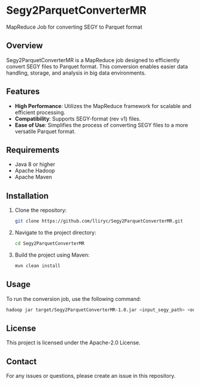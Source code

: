 # Segy2ParquetConverterMR

MapReduce Job for converting SEGY to Parquet format

## Overview

Segy2ParquetConverterMR is a MapReduce job designed to efficiently convert SEGY files to Parquet format. This conversion enables easier data handling, storage, and analysis in big data environments.

## Features

- **High Performance**: Utilizes the MapReduce framework for scalable and efficient processing.
- **Compatibility**: Supports SEGY-format (rev v1) files.
- **Ease of Use**: Simplifies the process of converting SEGY files to a more versatile Parquet format.

## Requirements

- Java 8 or higher
- Apache Hadoop
- Apache Maven

## Installation

1. Clone the repository:
   ```bash
   git clone https://github.com/lliryc/Segy2ParquetConverterMR.git
   ```

2. Navigate to the project directory:
   ```bash
   cd Segy2ParquetConverterMR
   ```

3. Build the project using Maven:
   ```bash
   mvn clean install
   ```
   
## Usage

To run the conversion job, use the following command:
   ```bash
   hadoop jar target/Segy2ParquetConverterMR-1.0.jar <input_segy_path> <output_parquet_path>
   ```

## License

This project is licensed under the Apache-2.0 License.

## Contact

For any issues or questions, please create an issue in this repository.
